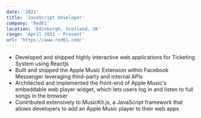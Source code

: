 ```yaml
---
date: '2021'
title: 'JavaScript Developer'
company: 'Red61'
location: 'Edinburgh, Scotland, UK'
range: 'April 2021 - Present'
url: 'https://www.red61.com/'
---
```


- Developed and shipped highly interactive web applications for Ticketing System using Reactjs
- Built and shipped the Apple Music Extension within Facebook Messenger leveraging third-party and internal APIs
- Architected and implemented the front-end of Apple Music's embeddable web player widget, which lets users log in and listen to full songs in the browser
- Contributed extensively to MusicKit.js, a JavaScript framework that allows developers to add an Apple Music player to their web apps
